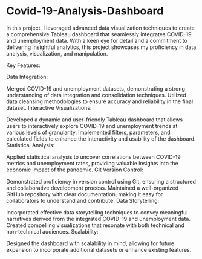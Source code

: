 # Covid-19-Analysis-Dashboard

In this project, I leveraged advanced data visualization techniques to create a comprehensive Tableau dashboard that seamlessly integrates COVID-19 and unemployment data. With a keen eye for detail and a commitment to delivering insightful analytics, this project showcases my proficiency in data analysis, visualization, and manipulation.

Key Features:

Data Integration:

Merged COVID-19 and unemployment datasets, demonstrating a strong understanding of data integration and consolidation techniques.
Utilized data cleansing methodologies to ensure accuracy and reliability in the final dataset.
Interactive Visualizations:

Developed a dynamic and user-friendly Tableau dashboard that allows users to interactively explore COVID-19 and unemployment trends at various levels of granularity.
Implemented filters, parameters, and calculated fields to enhance the interactivity and usability of the dashboard.
Statistical Analysis:

Applied statistical analysis to uncover correlations between COVID-19 metrics and unemployment rates, providing valuable insights into the economic impact of the pandemic.
Git Version Control:

Demonstrated proficiency in version control using Git, ensuring a structured and collaborative development process.
Maintained a well-organized GitHub repository with clear documentation, making it easy for collaborators to understand and contribute.
Data Storytelling:

Incorporated effective data storytelling techniques to convey meaningful narratives derived from the integrated COVID-19 and unemployment data.
Created compelling visualizations that resonate with both technical and non-technical audiences.
Scalability:

Designed the dashboard with scalability in mind, allowing for future expansion to incorporate additional datasets or enhance existing features.
